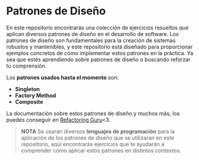 # Patrones de Diseño
En este repositorio encontrarás una colección de ejercicios resueltos que aplican diversos patrones de diseño en el desarrollo de software. Los patrones de diseño son fundamentales para la creación de sistemas robustos y mantenibles, y este repositorio está diseñado para proporcionar ejemplos concretos de cómo implementar estos patrones en la práctica. Ya sea que estés aprendiendo sobre patrones de diseño o buscando reforzar tu comprensión.

Los **patrones usados hasta el momento** son:
- **Singleton**
- **Factory Method**
- **Composite**

La documentación sobre estos patrones de diseño y muchos más, los puedes conseguir en [Refactoring Guru](https://refactoring.guru/es/design-patterns/catalog "Refactoring Guru")<3.

>**NOTA** 
Se usaran diversos **lenguajes de programación** para la aplicación de los patrones de diseño que se utilizaran en este repositorio, aquí encontrarás ejercicios que te ayudarán a comprender cómo aplicar estos patrones en distintos contextos. 
